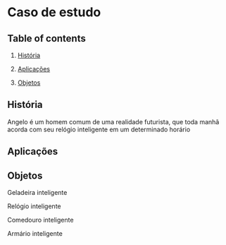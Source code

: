 # Caso de estudo

## Table of contents

1. [História](#história)

2. [Aplicações](#aplicações)

3. [Objetos](#objetos)

## História

Angelo é um homem comum de uma realidade futurista, que toda manhã acorda
com seu relógio inteligente em um determinado horário

## Aplicações

## Objetos

Geladeira inteligente

Relógio inteligente

Comedouro inteligente

Armário inteligente

